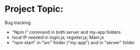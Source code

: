 # Project Topic:

Bug tracking

- "Npm i" command in both server and my-app folders
- local IP needed in login.js; register.js; Main.js
- "npm start" in "src" folder ("my-app") and in "server" folder
